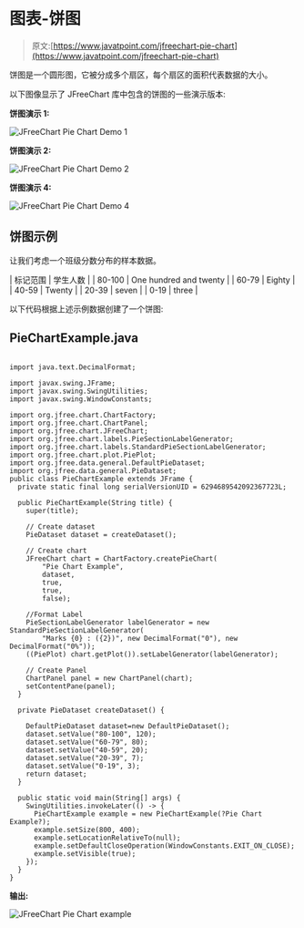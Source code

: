 # 图表-饼图

> 原文:[https://www.javatpoint.com/jfreechart-pie-chart](https://www.javatpoint.com/jfreechart-pie-chart)

饼图是一个圆形图，它被分成多个扇区，每个扇区的面积代表数据的大小。

以下图像显示了 JFreeChart 库中包含的饼图的一些演示版本:

**饼图演示 1:**

![JFreeChart Pie Chart Demo 1](../Images/9b0ffc5a7c0995f96d3ba0345cb6037c.png)

**饼图演示 2:**

![JFreeChart Pie Chart Demo 2](../Images/1737c5454d8f91eb7dedecc9c46ddadf.png)

**饼图演示 4:**

![JFreeChart Pie Chart Demo 4](../Images/49764efa94637b824cce98daadb97856.png)

## 饼图示例

让我们考虑一个班级分数分布的样本数据。

| 标记范围 | 学生人数 |
| 80-100 | One hundred and twenty |
| 60-79 | Eighty |
| 40-59 | Twenty |
| 20-39 | seven |
| 0-19 | three |

以下代码根据上述示例数据创建了一个饼图:

## PieChartExample.java

```

import java.text.DecimalFormat;

import javax.swing.JFrame;
import javax.swing.SwingUtilities;
import javax.swing.WindowConstants;

import org.jfree.chart.ChartFactory;
import org.jfree.chart.ChartPanel;
import org.jfree.chart.JFreeChart;
import org.jfree.chart.labels.PieSectionLabelGenerator;
import org.jfree.chart.labels.StandardPieSectionLabelGenerator;
import org.jfree.chart.plot.PiePlot;
import org.jfree.data.general.DefaultPieDataset;
import org.jfree.data.general.PieDataset;
public class PieChartExample extends JFrame {
  private static final long serialVersionUID = 6294689542092367723L;

  public PieChartExample(String title) {
    super(title);

    // Create dataset
    PieDataset dataset = createDataset();

    // Create chart
    JFreeChart chart = ChartFactory.createPieChart(
        "Pie Chart Example",
        dataset,
        true, 
        true,
        false);

    //Format Label
    PieSectionLabelGenerator labelGenerator = new StandardPieSectionLabelGenerator(
        "Marks {0} : ({2})", new DecimalFormat("0"), new DecimalFormat("0%"));
    ((PiePlot) chart.getPlot()).setLabelGenerator(labelGenerator);

    // Create Panel
    ChartPanel panel = new ChartPanel(chart);
    setContentPane(panel);
  }

  private PieDataset createDataset() {

    DefaultPieDataset dataset=new DefaultPieDataset();
    dataset.setValue("80-100", 120);
    dataset.setValue("60-79", 80);
    dataset.setValue("40-59", 20);
    dataset.setValue("20-39", 7);
    dataset.setValue("0-19", 3);
    return dataset;
  }

  public static void main(String[] args) {
    SwingUtilities.invokeLater(() -> {
      PieChartExample example = new PieChartExample(?Pie Chart Example?);
      example.setSize(800, 400);
      example.setLocationRelativeTo(null);
      example.setDefaultCloseOperation(WindowConstants.EXIT_ON_CLOSE);
      example.setVisible(true);
    });
  }
}

```

**输出:**

![JFreeChart Pie Chart example](../Images/c61cd3555d3ac4d81019602d16c3187a.png)